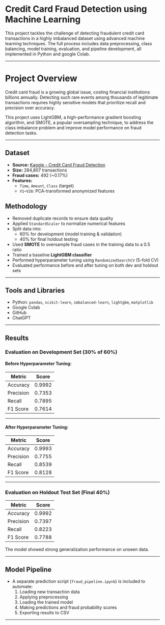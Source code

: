 #  Credit Card Fraud Detection using Machine Learning

This project tackles the challenge of detecting fraudulent credit card transactions in a highly imbalanced dataset using advanced machine learning techniques. The full process includes data preprocessing, class balancing, model training, evaluation, and pipeline development, all implemented in Python and google Colab.

---

# Project Overview

Credit card fraud is a growing global issue, costing financial institutions billions annually. Detecting such rare events among thousands of legitimate transactions requires highly sensitive models that prioritize recall and precision over accuracy.

This project uses LightGBM, a high-performance gradient boosting algorithm, and SMOTE, a popular oversampling technique, to address the class imbalance problem and improve model performance on fraud detection tasks.

---

## Dataset

- **Source:** [Kaggle - Credit Card Fraud Detection](https://www.kaggle.com/mlg-ulb/creditcardfraud)
- **Size:** 284,807 transactions
- **Fraud cases:** 492 (~0.17%)
- **Features:**
  - `Time`, `Amount`, `Class` (target)
  - `V1`–`V28`: PCA-transformed anonymized features


## Methodology

- Removed duplicate records to ensure data quality
- Applied `StandardScaler` to normalize numerical features
- Split data into:
  - 60% for development (model training & validation)
  - 40% for final holdout testing
- Used **SMOTE** to oversample fraud cases in the training data to a 0.5 ratio
- Trained a baseline **LightGBM classifier**
- Performed hyperparameter tuning using `RandomizedSearchCV` (5-fold CV)
- Evaluated performance before and after tuning on both dev and holdout sets

---

## Tools and Libraries

- Python: `pandas`, `scikit-learn`, `imbalanced-learn`, `lightgbm`, `matplotlib`
- Google Colab
- GitHub
- ChatGPT

---

## Results

### Evaluation on Development Set (30% of 60%)

#### Before Hyperparameter Tuning:
| Metric     | Score   |
|------------|---------|
| Accuracy   | 0.9992  |
| Precision  | 0.7353  |
| Recall     | 0.7895  |
| F1 Score   | 0.7614  |

---

#### After Hyperparameter Tuning:
| Metric     | Score   |
|------------|---------|
| Accuracy   | 0.9993  |
| Precision  | 0.7755  |
| Recall     | 0.8539  |
| F1 Score   | 0.8128  |

---

### Evaluation on Holdout Test Set (Final 40%)

| Metric     | Score   |
|------------|---------|
| Accuracy   | 0.9992  |
| Precision  | 0.7397  |
| Recall     | 0.8223  |
| F1 Score   | 0.7788  |

The model showed strong generalization performance on unseen data.

---

##  Model Pipeline

- A separate prediction script (`fraud_pipeline.ipynb`) is included to automate:
  1. Loading new transaction data
  2. Applying preprocessing
  3. Loading the trained model
  4. Making predictions and fraud probability scores
  5. Exporting results to CSV

---



